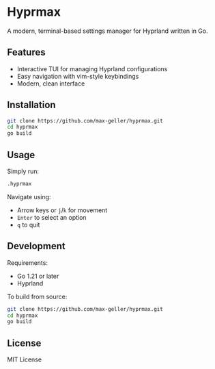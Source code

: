 # Hyprmax

A modern, terminal-based settings manager for Hyprland written in Go.

## Features

- Interactive TUI for managing Hyprland configurations
- Easy navigation with vim-style keybindings
- Modern, clean interface

## Installation

```bash
git clone https://github.com/max-geller/hyprmax.git
cd hyprmax
go build
```

## Usage

Simply run:

```bash
.hyprmax
```

Navigate using:

- Arrow keys or `j`/`k` for movement
- `Enter` to select an option
- `q` to quit

## Development

Requirements:

- Go 1.21 or later
- Hyprland

To build from source:

```bash
git clone https://github.com/max-geller/hyprmax.git
cd hyprmax
go build
```

## License

MIT License
